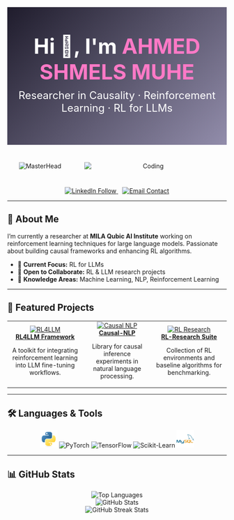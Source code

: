 <!-- ====== Custom Banner ====== -->
<section align="center" style="background: linear-gradient(135deg, #1f1c2c, #928dab); padding: 60px 0; color: #fff;">
  <h1 style="font-size: 3rem; margin: 0;">Hi 👋, I'm <span style="color: #ff79c6;">AHMED SHMELS MUHE</span></h1>
  <p style="font-size: 1.5rem; margin: 10px 0;">Researcher in Causality · Reinforcement Learning · RL for LLMs</p>
</section>

<!-- ====== Header & GIF ====== -->
<div align="center" style="display: flex; align-items: center; justify-content: space-around; padding: 40px 0;">
  <img src="https://www.arangodb.com/wp-content/uploads/2022/04/Data-Science-Personas-icons.png" alt="MasterHead" style="max-width: 45%; height: auto;" />
  <img alt="Coding" width="300" src="https://cdn.dribbble.com/users/1162077/screenshots/3848914/programmer.gif" />
</div>

<!-- ====== Connect & Follow ====== -->
<section align="center">
  <a href="https://www.linkedin.com/in/ahmecse/" target="_blank">
    <img src="https://img.shields.io/badge/LinkedIn-Follow-blue?style=for-the-badge&logo=linkedin" alt="LinkedIn Follow" />
  </a>
  <a href="mailto:ahmecse@gmail.com" target="_blank" style="margin-left: 10px;">
    <img src="https://img.shields.io/badge/Email-Contact-green?style=for-the-badge&logo=gmail" alt="Email Contact" />
  </a>
</section>

<hr />

<!-- ====== About Me ====== -->
## 🔎 About Me  
I’m currently a researcher at **MILA Qubic AI Institute** working on reinforcement learning techniques for large language models. Passionate about building causal frameworks and enhancing RL algorithms.  

- 🔭 **Current Focus:** RL for LLMs  
- 👯 **Open to Collaborate:** RL & LLM research projects  
- 💬 **Knowledge Areas:** Machine Learning, NLP, Reinforcement Learning  

<hr />

<!-- ====== Featured Projects ====== -->
## 🚀 Featured Projects
<table>
  <tr>
    <td align="center">
      <a href="https://github.com/ahmecse/RL4LLM">
        <img src="https://raw.githubusercontent.com/ahmecse/RL4LLM/main/docs/overview.png" alt="RL4LLM" width="100" />
        <br /><strong>RL4LLM Framework</strong>
      </a>
      <p>A toolkit for integrating reinforcement learning into LLM fine-tuning workflows.</p>
    </td>
    <td align="center">
      <a href="https://github.com/ahmecse/causal-nlp">
        <img src="https://raw.githubusercontent.com/ahmecse/causal-nlp/master/assets/diagram.png" alt="Causal NLP" width="100" />
        <br /><strong>Causal-NLP</strong>
      </a>
      <p>Library for causal inference experiments in natural language processing.</p>
    </td>
    <td align="center">
      <a href="https://github.com/ahmecse/rl-research">
        <img src="https://raw.githubusercontent.com/ahmecse/rl-research/main/assets/rl.png" alt="RL Research" width="100" />
        <br /><strong>RL-Research Suite</strong>
      </a>
      <p>Collection of RL environments and baseline algorithms for benchmarking.</p>
    </td>
  </tr>
</table>

<hr />

<!-- ====== Skills ====== -->
## 🛠️ Languages & Tools
<p align="center">
  <img src="https://raw.githubusercontent.com/devicons/devicon/master/icons/python/python-original.svg" alt="Python" width="40" height="40" />
  <img src="https://www.vectorlogo.zone/logos/pytorch/pytorch-icon.svg" alt="PyTorch" width="40" height="40" />
  <img src="https://www.vectorlogo.zone/logos/tensorflow/tensorflow-icon.svg" alt="TensorFlow" width="40" height="40" />
  <img src="https://upload.wikimedia.org/wikipedia/commons/0/05/Scikit_learn_logo_small.svg" alt="Scikit-Learn" width="40" height="40" />
  <img src="https://raw.githubusercontent.com/devicons/devicon/master/icons/mysql/mysql-original-wordmark.svg" alt="MySQL" width="40" height="40" />
</p>

<hr />

<!-- ====== GitHub Stats ====== -->
## 📊 GitHub Stats
<p align="center">
  <img src="https://github-readme-stats.vercel.app/api/top-langs?username=ahmecse&show_icons=true&locale=en&layout=compact" alt="Top Languages" />
  <br />
  <img src="https://github-readme-stats.vercel.app/api?username=ahmecse&show_icons=true&locale=en" alt="GitHub Stats" />
  <br />
  <img src="https://github-readme-streak-stats.herokuapp.com/?user=ahmecse" alt="GitHub Streak Stats" />
</p>
